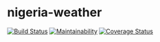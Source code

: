 # nigeria-weather

[![Build Status](https://travis-ci.com/okpoEkpenyong/nigeria-weather.svg?branch=develop)](https://travis-ci.com/okpoEkpenyong/nigeria-weather)
[![Maintainability](https://api.codeclimate.com/v1/badges/65a2413edd201f9a30d4/maintainability)](https://codeclimate.com/github/okpoEkpenyong/nigeria-weather/maintainability)
[![Coverage Status](https://coveralls.io/repos/github/okpoEkpenyong/nigeria-weather/badge.svg)](https://coveralls.io/github/okpoEkpenyong/nigeria-weather)